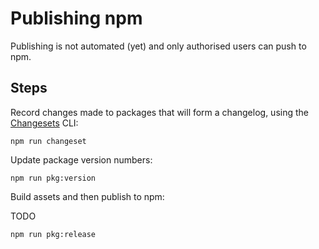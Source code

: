 # Publishing npm

Publishing is not automated (yet) and only authorised users can push to npm.  

## Steps 

Record changes made to packages that will form a changelog, using the [Changesets](https://github.com/atlassian/changesets) CLI: 

    npm run changeset

Update package version numbers:

    npm run pkg:version

Build assets and then publish to npm:

TODO

    npm run pkg:release
